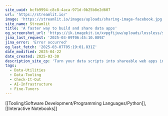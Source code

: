 ```yaml
---
site_uuid: bcfb9994-c8c8-4aca-971d-0b25b8e2d607
url: 'https://streamlit.io/'
image: 'https://streamlit.io/images/uploads/sharing-image-facebook.jpg'
site_name: Streamlit
title: 'A faster way to build and share data apps'
og_screenshot_url: 'https://ik.imagekit.io/xvpgfijuw/uploads/lossless/screenshots/20250527_Streamlit_og_screenshot.jpeg'
jina_last_request: '2025-03-09T06:45:10.089Z'
jina_error: 'Error occurred'
og_last_fetch: '2025-03-07T05:19:01.831Z'
date_modified: 2025-04-22
date_created: 2025-03-30
description_site_cp: 'Turn your data scripts into shareable web apps in minutes.All in pure Python. No front‑end experience required.'
tags:
  - Data-Utilities
  - Data-Tooling
  - Check-It-Out
  - AI-Infrastructure
  - Fine-Tuners
---
```


[[Tooling/Software Development/Programming Languages/Python]], [[Interactive Notebooks]]
